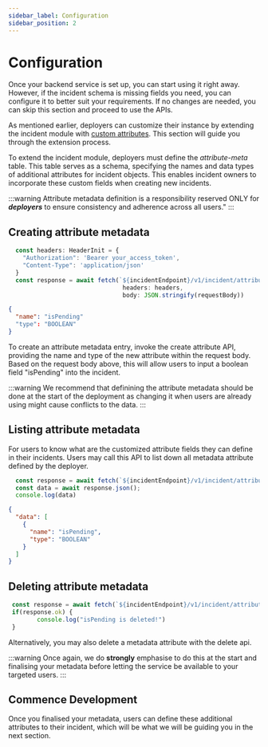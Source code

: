 ```yaml
---
sidebar_label: Configuration
sidebar_position: 2
---
```


# Configuration

Once your backend service is set up, you can start using it right away. However, if the incident schema is missing fields you need, you can configure it to better suit your requirements. If no changes are needed, you can skip this section and proceed to use the APIs.

As mentioned earlier, deployers can customize their instance by extending the incident module with [custom attributes](/docs/modules/ims/concepts/attribute.mdx). This section will guide you through the extension process.


To extend the incident module, deployers must define the _attribute-meta_ table. This table serves as a schema, specifying the names and data types of additional attributes for incident objects. This enables incident owners to incorporate these custom fields when creating new incidents.

:::warning
Attribute metadata definition is a responsibility reserved ONLY for _**deployers**_ to ensure consistency and adherence across all users."
:::

## Creating attribute metadata

```typescript title="POST /v1/incident/attributes" showLineNumbers
  const headers: HeaderInit = {
    "Authorization": 'Bearer your_access_token',
    "Content-Type": 'application/json'
  }
  const response = await fetch(`${incidentEndpoint}/v1/incident/attributes`,
                                headers: headers,
                                body: JSON.stringify(requestBody))
```

```json title="Request" showLineNumbers
{
  "name": "isPending"
  "type": "BOOLEAN"
}

```

To create an attribute metadata entry, invoke the create attribute API, providing the name and type of the new attribute within the request body.
Based on the request body above, this will allow users to input a boolean field "isPending" into the incident.

:::warning
We recommend that definining the attribute metadata should be done at the start of the deployment as changing it when users are already using might cause conflicts to the data.
:::

## Listing attribute metadata

For users to know what are the customized attribute fields they can define in their incidents. Users may call this API to list down all metadata attribute defined by the deployer.

```typescript title="GET /v1/incident/attributes"
  const response = await fetch(`${incidentEndpoint}/v1/incident/attributes`, headers: headers)
  const data = await response.json();
  console.log(data)
```

```json title="Response" showLineNumbers
{
  "data": [
    {
      "name": "isPending",
      "type": "BOOLEAN"
    }
  ]
}
```

## Deleting attribute metadata

```typescript title="DELETE /v1/incident/attributes" showLineNumbers
 const response = await fetch(`${incidentEndpoint}/v1/incident/attributes/isPending`, headers: headers);
 if(response.ok) {
        console.log("isPending is deleted!")
 }
```

Alternatively, you may also delete a metadata attribute with the delete api.

:::warning
Once again, we do **strongly** emphasise to do this at the start and finalising your metadata before letting the service be available to your targeted users.
:::


## Commence Development
Once you finalised your metadata, users can define these additional attributes to their incident, which will be what we will be guiding you in the next section.
